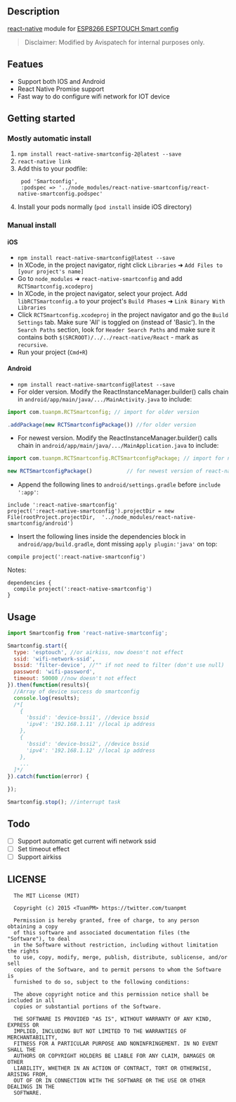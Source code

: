 

## Description

[react-native](https://github.com/facebook/react-native) module for [ESP8266 ESPTOUCH Smart config](https://github.com/EspressifApp)

> Disclaimer: Modified by Avispatech for internal purposes only.

## Featues
* Support both IOS and Android
* React Native Promise support
* Fast way to do configure wifi network for IOT device

## Getting started
### Mostly automatic install
1. `npm install react-native-smartconfig-2@latest --save`
2. `react-native link`
2. Add this to your podfile: 
   ```
    pod 'Smartconfig',
    :podspec => '../node_modules/react-native-smartconfig/react-native-smartconfig.podspec'
   ```
3. Install your pods normally (`pod install` inside iOS directory)

### Manual install
#### iOS
- `npm install react-native-smartconfig@latest --save`
-  In XCode, in the project navigator, right click `Libraries` ➜ `Add Files to [your project's name]`
- Go to `node_modules` ➜ `react-native-smartconfig` and add `RCTSmartconfig.xcodeproj`
- In XCode, in the project navigator, select your project. Add `libRCTSmartconfig.a` to your project's `Build Phases` ➜ `Link Binary With Libraries`
- Click `RCTSmartconfig.xcodeproj` in the project navigator and go the `Build Settings` tab. Make sure 'All' is toggled on (instead of 'Basic'). In the `Search Paths` section, look for `Header Search Paths` and make sure it contains both `$(SRCROOT)/../../react-native/React` - mark  as `recursive`.
- Run your project (`Cmd+R`)


#### Android

-  `npm install react-native-smartconfig@latest --save`
-  For older version.  Modify the ReactInstanceManager.builder() calls chain in `android/app/main/java/.../MainActivity.java` to include:

```javascript
import com.tuanpm.RCTSmartconfig; // import for older version

.addPackage(new RCTSmartconfigPackage()) //for older version
```
-  For newest version.  Modify the ReactInstanceManager.builder() calls chain in `android/app/main/java/.../MainApplication.java` to include:
```javascript
import com.tuanpm.RCTSmartconfig.RCTSmartconfigPackage; // import for newest version of react-native

new RCTSmartconfigPackage()           // for newest version of react-native
```

-  Append the following lines to `android/settings.gradle` before `include ':app'`:

```
include ':react-native-smartconfig'
project(':react-native-smartconfig').projectDir = new File(rootProject.projectDir, 	'../node_modules/react-native-smartconfig/android')
```

- Insert the following lines inside the dependencies block in `android/app/build.gradle`, dont missing `apply plugin:'java'` on top:

```
compile project(':react-native-smartconfig')
```

Notes:

```
dependencies {
  compile project(':react-native-smartconfig')
}
```



## Usage

```javascript
import Smartconfig from 'react-native-smartconfig';

Smartconfig.start({
  type: 'esptouch', //or airkiss, now doesn't not effect
  ssid: 'wifi-network-ssid',
  bssid: 'filter-device', //"" if not need to filter (don't use null)
  password: 'wifi-password',
  timeout: 50000 //now doesn't not effect
}).then(function(results){
  //Array of device success do smartconfig
  console.log(results);
  /*[
    {
      'bssid': 'device-bssi1', //device bssid
      'ipv4': '192.168.1.11' //local ip address
    },
    {
      'bssid': 'device-bssi2', //device bssid
      'ipv4': '192.168.1.12' //local ip address
    },
    ...
  ]*/
}).catch(function(error) {

});

Smartconfig.stop(); //interrupt task
```

## Todo

* [ ] Support automatic get current wifi network ssid
* [ ] Set timeout effect
* [ ] Support airkiss

## LICENSE

```
  The MIT License (MIT)

  Copyright (c) 2015 <TuanPM> https://twitter.com/tuanpmt

  Permission is hereby granted, free of charge, to any person obtaining a copy
  of this software and associated documentation files (the "Software"), to deal
  in the Software without restriction, including without limitation the rights
  to use, copy, modify, merge, publish, distribute, sublicense, and/or sell
  copies of the Software, and to permit persons to whom the Software is
  furnished to do so, subject to the following conditions:

  The above copyright notice and this permission notice shall be included in all
  copies or substantial portions of the Software.

  THE SOFTWARE IS PROVIDED "AS IS", WITHOUT WARRANTY OF ANY KIND, EXPRESS OR
  IMPLIED, INCLUDING BUT NOT LIMITED TO THE WARRANTIES OF MERCHANTABILITY,
  FITNESS FOR A PARTICULAR PURPOSE AND NONINFRINGEMENT. IN NO EVENT SHALL THE
  AUTHORS OR COPYRIGHT HOLDERS BE LIABLE FOR ANY CLAIM, DAMAGES OR OTHER
  LIABILITY, WHETHER IN AN ACTION OF CONTRACT, TORT OR OTHERWISE, ARISING FROM,
  OUT OF OR IN CONNECTION WITH THE SOFTWARE OR THE USE OR OTHER DEALINGS IN THE
  SOFTWARE.
```
